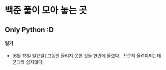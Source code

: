 # 백준 풀이 모아 놓는 곳

## Only Python :D

#### 일기

- [6월 13일 일요일] 그동안 올리지 못한 것들 한번에 올렸다.. 꾸준히 올려야되는데 군대라 쉽지않다;
